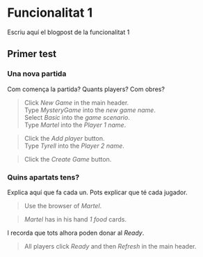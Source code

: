 # Funcionalitat 1

Escriu aquí el blogpost de la funcionalitat 1

## Primer test

### Una nova partida

Com comença la partida? Quants players? Com obres?

 > Click _New Game_ in the main header.  
 > Type _MysteryGame_ into the _new game name_.  
 > Select _Basic_ into the _game scenario_.  
 > Type _Martel_ into the _Player 1 name_.
 <!-- MOCK take _field_ as _grain_ -->
 <!-- MOCK take _event_ as _grain_ -->
 > Click the _Add player_ button.  
 > Type _Tyrell_ into the _Player 2 name_.
 <!-- MOCK take _field_ as _grain_ -->
 <!-- MOCK take _event_ as _grain_ -->
 > Click the _Create Game_ button.

 <!-- SNAPSHOT status=200 -->

### Quins apartats tens?

Explica aquí que fa cada un.
Pots explicar que té cada jugador.

 > Use the browser of _Martel_.
 <!-- SNAPSHOT status=200 -->
 > _Martel_ has in his hand _1_ _food_ cards.

I recorda que tots alhora poden donar al _Ready_.

 > All players click _Ready_ and then _Refresh_ in the main header.
 <!-- SNAPSHOT status=200 -->
